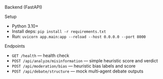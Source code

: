 Backend (FastAPI)

Setup

- Python 3.10+
- Install deps: `pip install -r requirements.txt`
- Run: `uvicorn app.main:app --reload --host 0.0.0.0 --port 8000`

Endpoints

- `GET /health` — health check
- `POST /api/analyze/misinformation` — simple heuristic score and verdict
- `POST /api/moderation/bias` — heuristic bias labels and score
- `POST /api/debate/structure` — mock multi‑agent debate outputs


